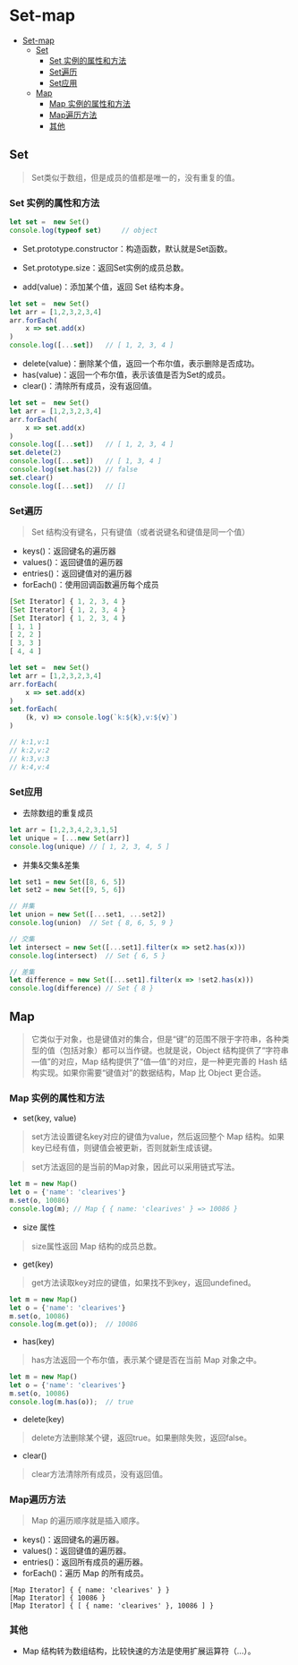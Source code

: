 # Set-map
- [Set-map](set-map)
  - [Set](#set)
    - [Set 实例的属性和方法](#set-%E5%AE%9E%E4%BE%8B%E7%9A%84%E5%B1%9E%E6%80%A7%E5%92%8C%E6%96%B9%E6%B3%95)
    - [Set遍历](#set%E9%81%8D%E5%8E%86)
    - [Set应用](#set%E5%BA%94%E7%94%A8)
  - [Map](#map)
    - [Map 实例的属性和方法](#map-%E5%AE%9E%E4%BE%8B%E7%9A%84%E5%B1%9E%E6%80%A7%E5%92%8C%E6%96%B9%E6%B3%95)
    - [Map遍历方法](#map%E9%81%8D%E5%8E%86%E6%96%B9%E6%B3%95)
    - [其他](#%E5%85%B6%E4%BB%96)
## Set
> Set类似于数组，但是成员的值都是唯一的，没有重复的值。

### Set 实例的属性和方法

```javascript
let set =  new Set()
console.log(typeof set)     // object
```
- Set.prototype.constructor：构造函数，默认就是Set函数。
- Set.prototype.size：返回Set实例的成员总数。

- add(value)：添加某个值，返回 Set 结构本身。

```javascript
let set =  new Set()
let arr = [1,2,3,2,3,4]
arr.forEach(
    x => set.add(x)
)
console.log([...set])   // [ 1, 2, 3, 4 ]
```
- delete(value)：删除某个值，返回一个布尔值，表示删除是否成功。
- has(value)：返回一个布尔值，表示该值是否为Set的成员。
- clear()：清除所有成员，没有返回值。

```javascript
let set =  new Set()
let arr = [1,2,3,2,3,4]
arr.forEach(
    x => set.add(x)
)
console.log([...set])   // [ 1, 2, 3, 4 ]
set.delete(2)
console.log([...set])   // [ 1, 3, 4 ]
console.log(set.has(2)) // false
set.clear()
console.log([...set])   // []
```

### Set遍历

> Set 结构没有键名，只有键值（或者说键名和键值是同一个值）

- keys()：返回键名的遍历器
- values()：返回键值的遍历器
- entries()：返回键值对的遍历器
- forEach()：使用回调函数遍历每个成员

```javascript
[Set Iterator] { 1, 2, 3, 4 }
[Set Iterator] { 1, 2, 3, 4 }
[Set Iterator] { 1, 2, 3, 4 }
[ 1, 1 ]
[ 2, 2 ]
[ 3, 3 ]
[ 4, 4 ]

```

```javascript
let set =  new Set()
let arr = [1,2,3,2,3,4]
arr.forEach(
    x => set.add(x)
)
set.forEach(
    (k, v) => console.log(`k:${k},v:${v}`)
)

// k:1,v:1
// k:2,v:2
// k:3,v:3
// k:4,v:4
```

### Set应用

- 去除数组的重复成员

```js
let arr = [1,2,3,4,2,3,1,5]
let unique = [...new Set(arr)]
console.log(unique) // [ 1, 2, 3, 4, 5 ]
```
- 并集&交集&差集

```js
let set1 = new Set([8, 6, 5])
let set2 = new Set([9, 5, 6])

// 并集
let union = new Set([...set1, ...set2])
console.log(union)  // Set { 8, 6, 5, 9 }

// 交集
let intersect = new Set([...set1].filter(x => set2.has(x)))
console.log(intersect)  // Set { 6, 5 }

// 差集
let difference = new Set([...set1].filter(x => !set2.has(x)))
console.log(difference) // Set { 8 }
```


## Map
> 它类似于对象，也是键值对的集合，但是“键”的范围不限于字符串，各种类型的值（包括对象）都可以当作键。也就是说，Object 结构提供了“字符串—值”的对应，Map 结构提供了“值—值”的对应，是一种更完善的 Hash 结构实现。如果你需要“键值对”的数据结构，Map 比 Object 更合适。

### Map 实例的属性和方法

- set(key, value)
> set方法设置键名key对应的键值为value，然后返回整个 Map 结构。如果key已经有值，则键值会被更新，否则就新生成该键。

> set方法返回的是当前的Map对象，因此可以采用链式写法。


```js
let m = new Map()
let o = {'name': 'clearives'}
m.set(o, 10086)
console.log(m); // Map { { name: 'clearives' } => 10086 }
```
- size 属性
> size属性返回 Map 结构的成员总数。

- get(key)
> get方法读取key对应的键值，如果找不到key，返回undefined。
```js
let m = new Map()
let o = {'name': 'clearives'}
m.set(o, 10086)
console.log(m.get(o));  // 10086
```
- has(key)
> has方法返回一个布尔值，表示某个键是否在当前 Map 对象之中。
```js
let m = new Map()
let o = {'name': 'clearives'}
m.set(o, 10086)
console.log(m.has(o));  // true
```
- delete(key)
> delete方法删除某个键，返回true。如果删除失败，返回false。
- clear()
> clear方法清除所有成员，没有返回值。

### Map遍历方法
> Map 的遍历顺序就是插入顺序。

- keys()：返回键名的遍历器。
- values()：返回键值的遍历器。
- entries()：返回所有成员的遍历器。
- forEach()：遍历 Map 的所有成员。

```
[Map Iterator] { { name: 'clearives' } }
[Map Iterator] { 10086 }
[Map Iterator] { [ { name: 'clearives' }, 10086 ] }
```

### 其他

- Map 结构转为数组结构，比较快速的方法是使用扩展运算符（...）。

